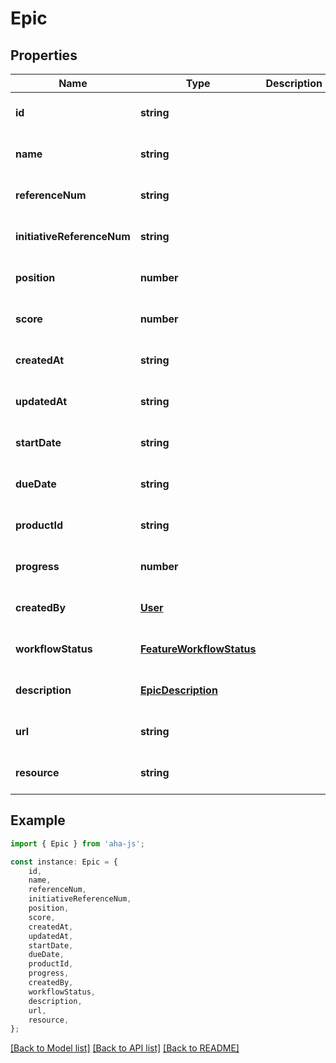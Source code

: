 # Epic


## Properties

Name | Type | Description | Notes
------------ | ------------- | ------------- | -------------
**id** | **string** |  | [optional] [default to undefined]
**name** | **string** |  | [optional] [default to undefined]
**referenceNum** | **string** |  | [optional] [default to undefined]
**initiativeReferenceNum** | **string** |  | [optional] [default to undefined]
**position** | **number** |  | [optional] [default to undefined]
**score** | **number** |  | [optional] [default to undefined]
**createdAt** | **string** |  | [optional] [default to undefined]
**updatedAt** | **string** |  | [optional] [default to undefined]
**startDate** | **string** |  | [optional] [default to undefined]
**dueDate** | **string** |  | [optional] [default to undefined]
**productId** | **string** |  | [optional] [default to undefined]
**progress** | **number** |  | [optional] [default to undefined]
**createdBy** | [**User**](User.md) |  | [optional] [default to undefined]
**workflowStatus** | [**FeatureWorkflowStatus**](FeatureWorkflowStatus.md) |  | [optional] [default to undefined]
**description** | [**EpicDescription**](EpicDescription.md) |  | [optional] [default to undefined]
**url** | **string** |  | [optional] [default to undefined]
**resource** | **string** |  | [optional] [default to undefined]

## Example

```typescript
import { Epic } from 'aha-js';

const instance: Epic = {
    id,
    name,
    referenceNum,
    initiativeReferenceNum,
    position,
    score,
    createdAt,
    updatedAt,
    startDate,
    dueDate,
    productId,
    progress,
    createdBy,
    workflowStatus,
    description,
    url,
    resource,
};
```

[[Back to Model list]](../README.md#documentation-for-models) [[Back to API list]](../README.md#documentation-for-api-endpoints) [[Back to README]](../README.md)
